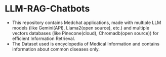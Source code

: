 # LLM-RAG-Chatbots
- This repository contains Medchat applications, made with multiple LLM models (like Gemini(API), Llama2(open source), etc.) and multiple vectors databases (like Pinecone(cloud), Chromadb(open source)) for efficient Information Retrieval.
- The Dataset used is encyclopedia of Medical Information and contains information about common diseases only.
